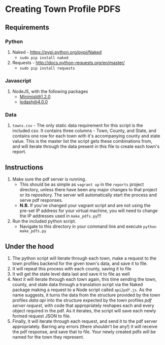 # Creating Town Profile PDFS

## Requirements
### Python
1.   Naked - https://pypi.python.org/pypi/Naked
      +   `sudo pip install naked`
2.   Requests - http://docs.python-requests.org/en/master/
      +   `sudo pip install requests`
### Javascript
1.   NodeJS, with the following packages
      +   Minimist@1.2.0
      +   lodash@4.0.0  
### Data
1.   `towns.csv` - The only static data requirement for this script is the included csv. It contains three columns - Town, County, and State, and contains one row for each town with it's accompanying county and state value. This is the master list the script gets these combinations from, and will iterate through the data present in this file to create each town's report.


## Instructions
1.   Make sure the pdf server is running.
      + This should be as simple as `vagrant up` in the `reports` project directory, unless there have been any major changes to that project or its repository. The server will automatically start the process and serve pdf responses.
      + **N.B.** If you've changed your vagrant script and are not using the pre-set IP address for your virtual machine, you will need to change the IP addresses used in `make_pdfs.py`!!!
2.   Run the included python script.
      + Navigate to this directory in your command line and execute `python make_pdfs.py`

## Under the hood
1.   The python script will iterate through each town, make a request to the town profiles backend for the given town's data, and save it to file.
2.   It will repeat this process with each county, saving it to file
3.   It will get the state level data last and save it to file as well
4.   Next it will iterate through each town again, this time sending the town, county, and state data through a translation script via the Naked package making a request to a Node script called `api2pdf.js`. As the name suggests, it turns the data from the structure provided by the town profiles *data api* into the structure expected by the town profiles *pdf server request*, with code that appropriately reshapes each and every object required in the pdf. As it iterates, the script will save each newly formed request JSON to file.
5.   Finally, it will iterate through each request, and send it to the pdf server appropriately. Barring any errors (there shouldn't be any!) it will receive the pdf response, and save that to file. Your newly created pdfs will be named for the town they represent.